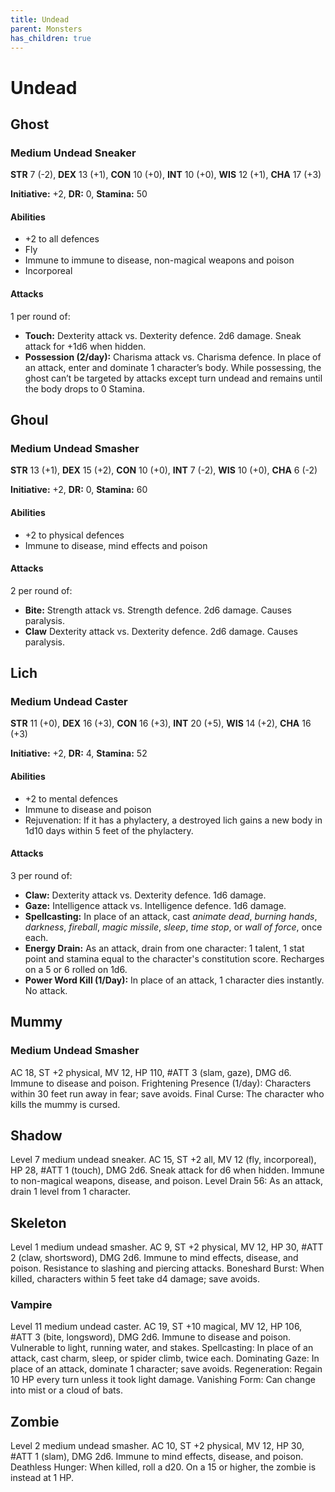 ```yaml
---
title: Undead
parent: Monsters
has_children: true
---
```


# Undead

## Ghost

### Medium Undead Sneaker
**STR** 7 (-2), **DEX** 13 (+1), **CON** 10 (+0), **INT** 10 (+0), **WIS** 12 (+1), **CHA** 17 (+3)

**Initiative:** +2, **DR:** 0, **Stamina:** 50

#### Abilities
* +2 to all defences
* Fly
* Immune to immune to disease, non-magical weapons and poison
* Incorporeal

#### Attacks
1 per round of:
* **Touch:** Dexterity attack vs. Dexterity defence. 2d6 damage. Sneak attack for +1d6 when hidden.
* **Possession (2/day):** Charisma attack vs. Charisma defence. In place of an attack, enter and dominate 1 character’s body. While possessing, the ghost can’t be targeted by attacks except turn undead and remains until the body drops to 0 Stamina.

## Ghoul

### Medium Undead Smasher
**STR** 13 (+1), **DEX** 15 (+2), **CON** 10 (+0), **INT** 7 (-2), **WIS** 10 (+0), **CHA** 6 (-2)

**Initiative:** +2, **DR:** 0, **Stamina:** 60

#### Abilities
* +2 to physical defences
* Immune to disease, mind effects and poison

#### Attacks
2 per round of:
* **Bite:** Strength attack vs. Strength defence. 2d6 damage. Causes paralysis.
* **Claw** Dexterity attack vs. Dexterity defence. 2d6 damage. Causes paralysis.

## Lich

### Medium Undead Caster
**STR** 11 (+0), **DEX** 16 (+3), **CON** 16 (+3), **INT** 20 (+5), **WIS** 14 (+2), **CHA** 16 (+3)

**Initiative:** +2, **DR:** 4, **Stamina:** 52

#### Abilities
* +2 to mental defences
* Immune to disease and poison
* Rejuvenation: If it has a phylactery, a destroyed lich gains a new body in 1d10 days within 5 feet of the phylactery.

#### Attacks
3 per round of:
* **Claw:** Dexterity attack vs. Dexterity defence. 1d6 damage.
* **Gaze:** Intelligence attack vs. Intelligence defence. 1d6 damage.
* **Spellcasting:** In place of an attack, cast *animate dead*, *burning hands*, *darkness*, *fireball*, *magic missile*, *sleep*, *time stop*, or *wall of force*, once each.
* **Energy Drain:** As an attack, drain from one character: 1 talent, 1 stat point and stamina equal to the character's constitution score. Recharges on a 5 or 6 rolled on 1d6.
* **Power Word Kill (1/Day):** In place of an attack, 1 character dies instantly. No attack.

## Mummy

### Medium Undead Smasher
AC 18, ST +2 physical, MV 12, HP 110, #ATT 3 (slam, gaze), DMG d6. Immune to disease and poison. Frightening Presence (1/day): Characters within 30 feet run away in fear; save avoids. Final Curse: The character who kills the mummy is cursed.

## Shadow
Level 7 medium undead sneaker. AC 15, ST +2 all, MV 12 (fly, incorporeal), HP 28, #ATT 1 (touch), DMG 2d6. Sneak attack for d6 when hidden. Immune to non-magical weapons, disease, and poison. Level Drain 56: As an attack, drain 1 level from 1 character.

## Skeleton
Level 1 medium undead smasher. AC 9, ST +2 physical, MV 12, HP 30, #ATT 2 (claw, shortsword), DMG 2d6. Immune to mind effects, disease, and poison. Resistance to slashing and piercing attacks. Boneshard Burst: When killed, characters within 5 feet take d4 damage; save avoids.

### Vampire
Level 11 medium undead caster. AC 19, ST +10 magical, MV 12, HP 106, #ATT 3 (bite, longsword), DMG 2d6. Immune to disease and poison. Vulnerable to light, running water, and stakes. Spellcasting: In place of an attack, cast charm, sleep, or spider climb, twice each. Dominating Gaze: In place of an attack, dominate 1 character; save avoids. Regeneration: Regain 10 HP every turn unless it took light damage. Vanishing Form: Can change into mist or a cloud of bats.

## Zombie
Level 2 medium undead smasher. AC 10, ST +2 physical, MV 12, HP 30, #ATT 1 (slam), DMG 2d6. Immune to mind effects, disease, and poison. Deathless Hunger: When killed, roll a d20. On a 15 or higher, the zombie is instead at 1 HP.